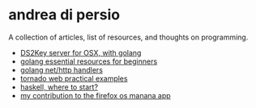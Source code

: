 andrea di persio
==================

A collection of articles, list of resources, and thoughts on programming.

- [DS2Key server for OSX, with golang](/ds2key-srv)
- [golang essential resources for beginners](http://tmp.devcharm.com/pages/go-essential)
- [golang net/http handlers](http://tmp.devcharm.com/pages/golang-net-http-handlers)
- [tornado web practical examples](http://tmp.devcharm.com/pages/tornado-examples)
- [haskell, where to start?](http://tmp.devcharm.com/pages/start-haskell)
- [my contribution to the firefox os manana app](https://hacks.mozilla.org/2013/12/how-the-manana-app-was-built/)
